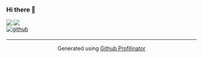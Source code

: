 ### Hi there 👋
<img src="https://github-readme-stats.vercel.app/api?username=BoneNon&show_icons=true&count_private=true&hide_border=true" align="left" />  

<img src="https://github-readme-stats.vercel.app/api/top-langs/?username=BoneNon&hide_border=true&layout=compact" align="left" />
<br />

<a href="https://github.com/Bonenon" target="_blank">
<img src=https://img.shields.io/badge/github-%2324292e.svg?&style=for-the-badge&logo=github&logoColor=white alt=github style="margin-bottom: 5px;" />
</a>  
<br />

----
<div align="center">Generated using <a href="https://profilinator.rishav.dev/" target="_blank">Github Profilinator</a></div>


<!--
**BoneNon/Bonenon** is a ✨ _special_ ✨ repository because its `README.md` (this file) appears on your GitHub profile.

Here are some ideas to get you started:

- 🔭 I’m currently working on ...
- 🌱 I’m currently learning ...
- 👯 I’m looking to collaborate on ...
- 🤔 I’m looking for help with ...
- 💬 Ask me about ...
- 📫 How to reach me: ...
- 😄 Pronouns: ...
- ⚡ Fun fact: ...
-->
